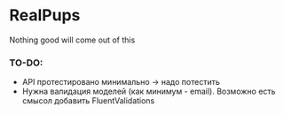 # RealPups
Nothing good will come out of this

### TO-DO:

* API протестировано минимально -> надо потестить
* Нужна валидация моделей (как минимум - email). Возможно есть смысол добавить FluentValidations
